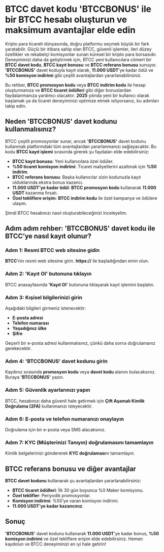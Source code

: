 <h1>BTCC davet kodu 'BTCCBONUS' ile bir BTCC hesabı oluşturun ve maksimum avantajlar elde edin</h1>

<p>Kripto para ticareti dünyasında, doğru platformu seçmek büyük bir fark yaratabilir. Güçlü bir itibara sahip olan BTCC, güvenli işlemler, ileri düzey özellikler ve rekabetçi komisyonlar sunan küresel bir kripto para borsasıdır. Deneyiminizi daha da geliştirmek için, BTCC yeni kullanıcılara cömert bir <strong>BTCC davet kodu</strong>, <strong>BTCC kayıt bonusu</strong> ve <strong>BTCC referans bonusu</strong> sunuyor. <strong>'BTCCBONUS'</strong> davet koduyla kayıt olarak, <strong>11.000 USDT</strong>’ye kadar ödül ve <strong>%50 komisyon indirimi</strong> gibi çeşitli avantajlardan yararlanabilirsiniz.</p>

<p>Bu rehber, <strong>BTCC promosyon kodu</strong> veya <strong>BTCC indirim kodu</strong> ile hesap oluşturmanıza ve <strong>BTCC ticaret ödülleri</strong> gibi diğer bonuslardan faydalanmanıza yardımcı olacaktır. <strong>2025</strong> yılında yeni bir kullanıcı olarak başlamak ya da ticaret deneyiminizi optimize etmek istiyorsanız, bu adımları takip edin.</p>

<h2>Neden 'BTCCBONUS' davet kodunu kullanmalısınız?</h2>

<p>BTCC çeşitli promosyonlar sunar, ancak <strong>'BTCCBONUS'</strong> davet kodunu kullanmak platformdaki tüm avantajlardan yararlanmanızı sağlayacaktır. Bu kodu <strong>BTCC kayıt işlemi</strong> sırasında girerek şu faydaları elde edebilirsiniz:</p>

<ul>
    <li><strong>BTCC kayıt bonusu</strong>: Yeni kullanıcılara özel ödüler.</li>
    <li><strong>%50 ticaret komisyon indirimi</strong>: Ticaret maliyetlerini azaltmak için <strong>%50 indirim</strong>.</li>
    <li><strong>BTCC referans bonusu</strong>: Başka kullanıcılar sizin kodunuzla kayıt olduklarında ekstra bonus kazancı.</li>
    <li><strong>11.000 USDT’ye kadar ödül</strong>: <strong>BTCC promosyon kodu</strong> kullanarak <strong>11.000 USDT</strong> kazanma fırsatı.</li>
    <li><strong>Özel tekliflere erişim</strong>: <strong>BTCC indirim kodu</strong> ile özel kampanya ve ödülere ulaşım.</li>
</ul>

<p>Şimdi BTCC hesabınızı nasıl oluşturabileceğinizi inceleyelim.</p>

<h2>Adım adım rehber: 'BTCCBONUS' davet kodu ile BTCC’ye nasıl kayıt olunur?</h2>

<h3>Adım 1: Resmi BTCC web sitesine gidin</h3>
<p><strong>BTCC</strong>’nin resmi web sitesine girin. <strong>https://</strong> ile başladığından emin olun.</p>

<h3>Adım 2: 'Kayıt Ol' butonuna tıklayın</h3>
<p>BTCC anasayfasında <strong>'Kayıt Ol'</strong> butonuna tıklayarak kayıt işlemini başlatın.</p>

<h3>Adım 3: Kışisel bilgilerinizi girin</h3>
<p>Aşağıdaki bilgileri girmeniz istenecektir:</p>
<ul>
    <li><strong>E-posta adresi</strong></li>
    <li><strong>Telefon numarası</strong></li>
    <li><strong>Yaşadığınız ülke</strong></li>
    <li><strong>Şifre</strong></li>
</ul>
<p>Geçerli bir e-posta adresi kullanmalısınız, çünkü daha sonra doğrulamanız gerekecektir.</p>

<h3>Adım 4: 'BTCCBONUS' davet kodunu girin</h3>
<p>Kaydınız sırasında <strong>promosyon kodu</strong> veya <strong>davet kodu</strong> alanını bulacaksınız. Buraya <strong>'BTCCBONUS'</strong> yazın.</p>

<h3>Adım 5: Güvenlik ayarlarınızı yapın</h3>
<p>BTCC, hesabınızı daha güvenli hale getirmek için <strong>Çift Aşamalı Kimlik Doğrulama (2FA)</strong> kullanmanızı isteyecektir.</p>

<h3>Adım 6: E-posta ve telefon numaranızı onaylayın</h3>
<p>Doğrulama için bir e-posta veya SMS alacaksınız.</p>

<h3>Adım 7: KYC (Müşterinizi Tanıyın) doğrulamasını tamamlayın</h3>
<p>Kimlik belgelerinizi göndererek <strong>KYC doğrulaması</strong>nı tamamlayın.</p>

<h2>BTCC referans bonusu ve diğer avantajlar</h2>

<p><strong>BTCC davet kodunu</strong> kullanarak şu avantajlardan yararlanabilirsiniz:</p>

<ul>
    <li><strong>BTCC ticaret ödülleri</strong>: İlk 30 gün boyunca %0 Maker komisyonu.</li>
    <li><strong>Özel teklifler</strong>: Periyodik promosyonlar.</li>
    <li><strong>Komisyon indirimi</strong>: %50’ye varan komisyon indirimi.</li>
    <li><strong>11.000 USDT’ye kadar kazancınız</strong>.</li>
</ul>

<h2>Sonuç</h2>
<p><strong>'BTCCBONUS'</strong> davet kodunu kullanarak <strong>11.000 USDT</strong>’ye kadar bonus, <strong>%50 komisyon indirimi</strong> ve özel tekliflere erişim elde edebilirsiniz. Hemen kaydolun ve BTCC deneyiminizi en iyi hale getirin!</p>
